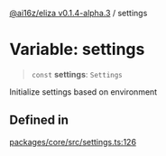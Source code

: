 [@ai16z/eliza v0.1.4-alpha.3](../index.md) / settings

# Variable: settings

> `const` **settings**: `Settings`

Initialize settings based on environment

## Defined in

[packages/core/src/settings.ts:126](https://github.com/NeelClaudel/shibo-eliza1.5/blob/main/packages/core/src/settings.ts#L126)
